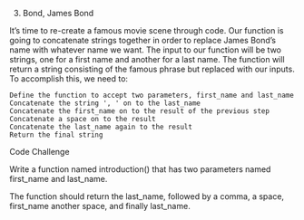 3. Bond, James Bond

It’s time to re-create a famous movie scene through code. Our function is going to concatenate strings together in order to replace James Bond’s name with whatever name we want. The input to our function will be two strings, one for a first name and another for a last name. The function will return a string consisting of the famous phrase but replaced with our inputs. To accomplish this, we need to:

    Define the function to accept two parameters, first_name and last_name
    Concatenate the string ', ' on to the last_name
    Concatenate the first_name on to the result of the previous step
    Concatenate a space on to the result
    Concatenate the last_name again to the result
    Return the final string

Code Challenge

Write a function named introduction() that has two parameters named first_name and last_name.

The function should return the last_name, followed by a comma, a space, first_name another space, and finally last_name. 